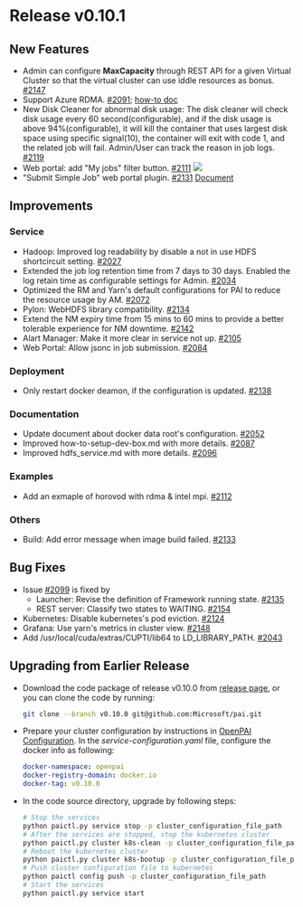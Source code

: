 # Release v0.10.1 #

## New Features ##

* Admin can configure **MaxCapacity** through REST API for a given Virtual Cluster so that the virtual cluster can use iddle resources as bonus. [#2147](https://github.com/Microsoft/pai/pull/2147)
* Support Azure RDMA. [#2091](https://github.com/Microsoft/pai/pull/2091); [how-to doc](https://github.com/Microsoft/pai/blob/master/docs/pai-management/doc/azure/enable-az-rdma.md) 
* New Disk Cleaner for abnormal disk usage: The disk cleaner will check disk usage every 60 second(configurable), and if the disk usage is above 94%(configurable), it will kill the container that uses largest disk space using specific signal(10), the container will exit with code 1, and the related job will fail. Admin/User can track the reason in job logs. [#2119](https://github.com/Microsoft/pai/pull/2119)
* Web portal: add "My jobs" filter button. [#2111](https://github.com/Microsoft/pai/pull/2111) ![](https://user-images.githubusercontent.com/2500247/52035750-16262000-2566-11e9-8ae7-5e98e25cb5db.png)
* "Submit Simple Job" web portal plugin. [#2131](https://github.com/Microsoft/pai/pull/2131) [Document](https://github.com/Microsoft/pai/blob/pai-0.10.y/contrib/submit-simple-job/README.md)

## Improvements ##

### Service ###

* Hadoop: Improved log readability by disable a not in use HDFS shortcircuit setting. [#2027](https://github.com/Microsoft/pai/pull/2027)
* Extended the job log retention time from 7 days to 30 days. Enabled the log retain time as configurable settings for Admin. [#2034](https://github.com/Microsoft/pai/pull/2034)
* Optimized the RM and Yarn's default configurations for PAI to reduce the resource usage by AM. [#2072](https://github.com/Microsoft/pai/pull/2072)
* Pylon: WebHDFS library compatibility. [#2134](https://github.com/Microsoft/pai/pull/2134)
* Extend the NM expiry time from 15 mins to 60 mins to provide a better tolerable experience for NM downtime. [#2142](https://github.com/Microsoft/pai/pull/2142)
* Alart Manager: Make it more clear in service not up. [#2105](https://github.com/Microsoft/pai/pull/2105)
* Web Portal: Allow jsonc in job submission. [#2084](https://github.com/Microsoft/pai/pull/2084)

### Deployment ###

* Only restart docker deamon, if the configuration is updated. [#2138](https://github.com/Microsoft/pai/pull/2138)

### Documentation ###

* Update document about docker data root's configuration. [#2052](https://github.com/Microsoft/pai/pull/2052)
* Improved how-to-setup-dev-box.md with more details. [#2087](https://github.com/Microsoft/pai/pull/2087)
* Improved hdfs_service.md with more details. [#2096](https://github.com/Microsoft/pai/pull/2096)

### Examples ###

* Add an exmaple of horovod with rdma & intel mpi. [#2112](https://github.com/Microsoft/pai/pull/2112)

### Others ###

* Build: Add error message when image build failed. [#2133](https://github.com/Microsoft/pai/pull/2133)

## Bug Fixes ##

* Issue [#2099](https://github.com/Microsoft/pai/pull/2099) is fixed by
  * Launcher: Revise the definition of Framework running state. [#2135](https://github.com/Microsoft/pai/pull/2135)
  * REST server: Classify two states to WAITING. [#2154](https://github.com/Microsoft/pai/pull/2154)
* Kubernetes: Disable kubernetes's pod eviction. [#2124](https://github.com/Microsoft/pai/pull/2124)
* Grafana: Use yarn's metrics in cluster view. [#2148](https://github.com/Microsoft/pai/pull/2148)
* Add /usr/local/cuda/extras/CUPTI/lib64 to LD_LIBRARY_PATH. [#2043](https://github.com/Microsoft/pai/pull/2043)

## Upgrading from Earlier Release ##

* Download the code package of release v0.10.0 from [release page](https://github.com/Microsoft/pai/releases),
  or you can clone the code by running:

  ```bash
  git clone --branch v0.10.0 git@github.com:Microsoft/pai.git
  ```

* Prepare your cluster configuration by instructions in [OpenPAI Configuration](./docs/pai-management/doc/how-to-write-pai-configuration.md).
  In the *service-configuration.yaml* file, configure the docker info as following:

  ```yaml
  docker-namespace: openpai
  docker-registry-domain: docker.io
  docker-tag: v0.10.0
  ```

* In the code source directory, upgrade by following steps:

  ```bash
  # Stop the services
  python paictl.py service stop -p cluster_configuration_file_path
  # After the services are stopped, stop the kubernetes cluster
  python paictl.py cluster k8s-clean -p cluster_configuration_file_path
  # Reboot the kubernetes cluster
  python paictl.py cluster k8s-bootup -p cluster_configuration_file_path
  # Push cluster configuration file to kubernetes
  python paictl config push -p cluster_configuration_file_path
  # Start the services
  python paictl.py service start
  ```

